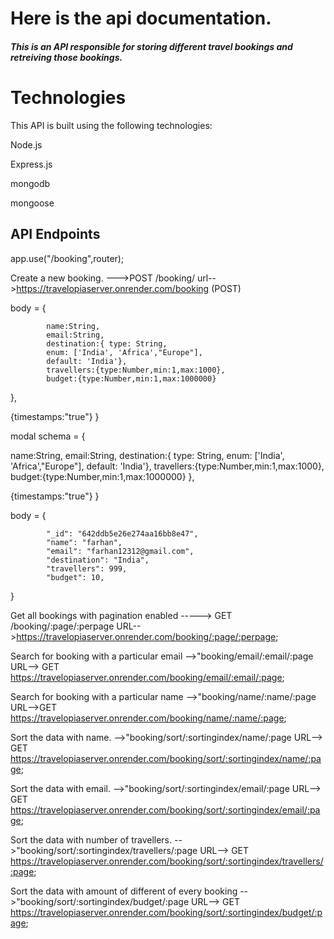 <h1>Here is the api documentation.</h1>



<h5>This is an API responsible for storing different travel bookings and retreiving those bookings.</h5>
<h1>Technologies</h1>

This API is built using the following technologies:

Node.js

Express.js

mongodb

mongoose



<h2>API Endpoints</h2>

app.use("/booking",router);

Create a new booking. --->POST /booking/
url-->https://travelopiaserver.onrender.com/booking (POST)


body = {

   
            name:String,
            email:String,
            destination:{ type: String,
            enum: ['India', 'Africa',"Europe"],
            default: 'India'},
            travellers:{type:Number,min:1,max:1000},
            budget:{type:Number,min:1,max:1000000}
},

{timestamps:"true"}
}


modal schema = {

  name:String,
  email:String,
  destination:{ type: String,
    enum: ['India', 'Africa',"Europe"],
    default: 'India'},
    travellers:{type:Number,min:1,max:1000},
    budget:{type:Number,min:1,max:1000000}
},

{timestamps:"true"} 
}



body = {

   
            "_id": "642ddb5e26e274aa16bb8e47",
            "name": "farhan",
            "email": "farhan12312@gmail.com",
            "destination": "India",
            "travellers": 999,
            "budget": 10,
}


Get  all bookings with pagination enabled  ----->    GET /booking/:page/:perpage
URL-->https://travelopiaserver.onrender.com/booking/:page/:perpage;


Search for booking with a particular email -->"booking/email/:email/:page
URL--> GET https://travelopiaserver.onrender.com/booking/email/:email/:page;

Search for booking with a particular name -->"booking/name/:name/:page
URL-->GET https://travelopiaserver.onrender.com/booking/name/:name/:page;



Sort the data with name. -->"booking/sort/:sortingindex/name/:page
URL--> GET https://travelopiaserver.onrender.com/booking/sort/:sortingindex/name/:page;


Sort the data with email. -->"booking/sort/:sortingindex/email/:page
URL--> GET https://travelopiaserver.onrender.com/booking/sort/:sortingindex/email/:page;


Sort the data with number of travellers. -->"booking/sort/:sortingindex/travellers/:page
URL--> GET https://travelopiaserver.onrender.com/booking/sort/:sortingindex/travellers/:page;



Sort the data with amount of different of every booking -->"booking/sort/:sortingindex/budget/:page
URL--> GET https://travelopiaserver.onrender.com/booking/sort/:sortingindex/budget/:page;














